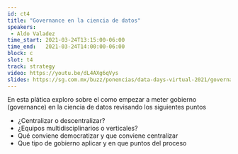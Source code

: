 ```yaml
---
id: ct4
title: "Governance en la ciencia de datos"
speakers:
 - Aldo Valadez
time_start: 2021-03-24T13:15:00-06:00
time_end:   2021-03-24T14:00:00-06:00
block: c
slot: t4
track: strategy
video: https://youtu.be/dL4AXg6qVys
slides: https://sg.com.mx/buzz/ponencias/data-days-virtual-2021/governance-en-la-ciencia-de-datos
---
```


En esta plática exploro sobre el como empezar a meter gobierno (governance) en la ciencia de datos revisando los siguientes puntos
<ul>
 	<li>¿Centralizar o descentralizar?</li>
 	<li>¿Equipos multidisciplinarios o verticales?</li>
 	<li>Qué conviene democratizar y que conviene centralizar</li>
 	<li>Que tipo de gobierno aplicar y en que puntos del proceso</li>
</ul>